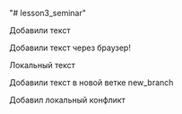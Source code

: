"# lesson3_seminar" 

Добавили текст

Добавили текст через браузер!

Локальный текст

Добавили текст в новой ветке new_branch

Добавил локальный конфликт